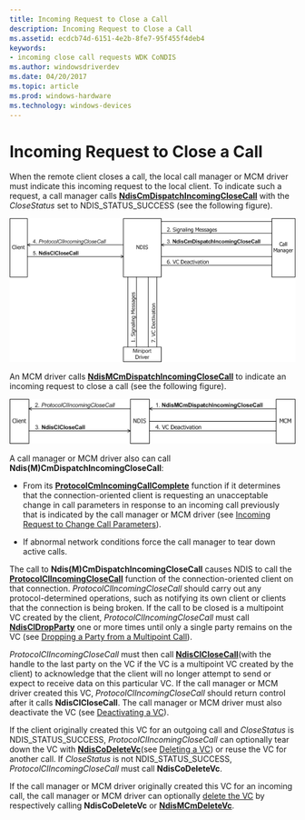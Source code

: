 ```yaml
---
title: Incoming Request to Close a Call
description: Incoming Request to Close a Call
ms.assetid: ecdcb74d-6151-4e2b-8fe7-95f455f4deb4
keywords:
- incoming close call requests WDK CoNDIS
ms.author: windowsdriverdev
ms.date: 04/20/2017
ms.topic: article
ms.prod: windows-hardware
ms.technology: windows-devices
---
```


# Incoming Request to Close a Call





When the remote client closes a call, the local call manager or MCM driver must indicate this incoming request to the local client. To indicate such a request, a call manager calls [**NdisCmDispatchIncomingCloseCall**](https://msdn.microsoft.com/library/windows/hardware/ff561670) with the *CloseStatus* set to NDIS\_STATUS\_SUCCESS (see the following figure).

![diagram illustrating an incoming request through a call manager to close a call ](images/cm-22.png)

An MCM driver calls [**NdisMCmDispatchIncomingCloseCall**](https://msdn.microsoft.com/library/windows/hardware/ff563541) to indicate an incoming request to close a call (see the following figure).

![diagram illustrating an incoming request through an mcm driver to close a call ](images/fig1-22.png)

A call manager or MCM driver also can call **Ndis(M)CmDispatchIncomingCloseCall**:

-   From its [**ProtocolCmIncomingCallComplete**](https://msdn.microsoft.com/library/windows/hardware/ff570245) function if it determines that the connection-oriented client is requesting an unacceptable change in call parameters in response to an incoming call previously that is indicated by the call manager or MCM driver (see [Incoming Request to Change Call Parameters](incoming-request-to-change-call-parameters.md)).

-   If abnormal network conditions force the call manager to tear down active calls.

The call to **Ndis(M)CmDispatchIncomingCloseCall** causes NDIS to call the [**ProtocolClIncomingCloseCall**](https://msdn.microsoft.com/library/windows/hardware/ff570230) function of the connection-oriented client on that connection. *ProtocolClIncomingCloseCall* should carry out any protocol-determined operations, such as notifying its own client or clients that the connection is being broken. If the call to be closed is a multipoint VC created by the client, *ProtocolClIncomingCloseCall* must call [**NdisClDropParty**](https://msdn.microsoft.com/library/windows/hardware/ff561629) one or more times until only a single party remains on the VC (see [Dropping a Party from a Multipoint Call](dropping-a-party-from-a-multipoint-call.md)).

*ProtocolClIncomingCloseCall* must then call [**NdisClCloseCall**](https://msdn.microsoft.com/library/windows/hardware/ff561627)(with the handle to the last party on the VC if the VC is a multipoint VC created by the client) to acknowledge that the client will no longer attempt to send or expect to receive data on this particular VC. If the call manager or MCM driver created this VC, *ProtocolClIncomingCloseCall* should return control after it calls **NdisClCloseCall**. The call manager or MCM driver must also deactivate the VC (see [Deactivating a VC](deactivating-a-vc.md)).

If the client originally created this VC for an outgoing call and *CloseStatus* is NDIS\_STATUS\_SUCCESS, *ProtocolClIncomingCloseCall* can optionally tear down the VC with [**NdisCoDeleteVc**](https://msdn.microsoft.com/library/windows/hardware/ff561698)(see [Deleting a VC](deleting-a-vc.md)) or reuse the VC for another call. If *CloseStatus* is not NDIS\_STATUS\_SUCCESS, *ProtocolClIncomingCloseCall* must call **NdisCoDeleteVc**.

If the call manager or MCM driver originally created this VC for an incoming call, the call manager or MCM driver can optionally [delete the VC](deleting-a-vc.md) by respectively calling **NdisCoDeleteVc** or [**NdisMCmDeleteVc**](https://msdn.microsoft.com/library/windows/hardware/ff562819).

 

 





